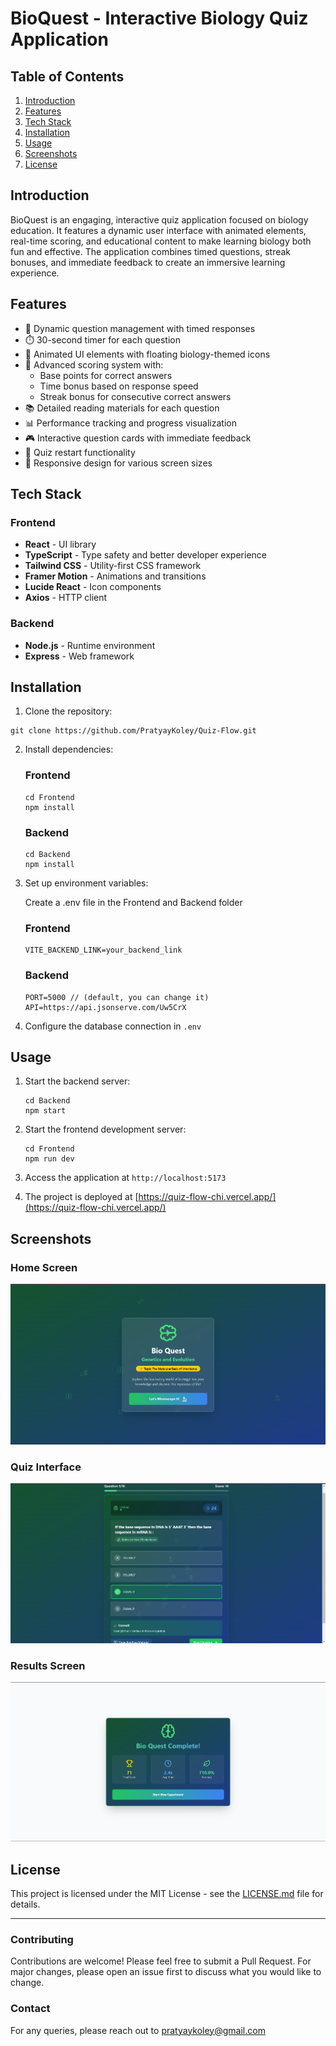 # BioQuest - Interactive Biology Quiz Application

## Table of Contents

1. [Introduction](#introduction)
2. [Features](#features)
3. [Tech Stack](#tech-stack)
4. [Installation](#installation)
5. [Usage](#usage)
6. [Screenshots](#screenshots)
7. [License](#license)

## Introduction

BioQuest is an engaging, interactive quiz application focused on biology education. It features a dynamic user interface with animated elements, real-time scoring, and educational content to make learning biology both fun and effective. The application combines timed questions, streak bonuses, and immediate feedback to create an immersive learning experience.

## Features

* 🎯 Dynamic question management with timed responses
* ⏱️ 30-second timer for each question
* 🎨 Animated UI elements with floating biology-themed icons
* 💯 Advanced scoring system with:
  * Base points for correct answers
  * Time bonus based on response speed
  * Streak bonus for consecutive correct answers
* 📚 Detailed reading materials for each question
* 📊 Performance tracking and progress visualization
* 🎮 Interactive question cards with immediate feedback
* 🔄 Quiz restart functionality
* 📱 Responsive design for various screen sizes

## Tech Stack

### Frontend

* **React** - UI library
* **TypeScript** - Type safety and better developer experience
* **Tailwind CSS** - Utility-first CSS framework
* **Framer Motion** - Animations and transitions
* **Lucide React** - Icon components
* **Axios** - HTTP client

### Backend

* **Node.js** - Runtime environment
* **Express** - Web framework

## Installation

1. Clone the repository:

```
git clone https://github.com/PratyayKoley/Quiz-Flow.git
```

2. Install dependencies:

   ### Frontend


   ```
   cd Frontend
   npm install
   ```

   ### Backend

   ```
   cd Backend
   npm install
   ```
3. Set up environment variables:

   Create a .env file in the Frontend and Backend folder

   ### Frontend


   ```
   VITE_BACKEND_LINK=your_backend_link
   ```

   ### Backend

   ```
   PORT=5000 // (default, you can change it)
   API=https://api.jsonserve.com/Uw5CrX
   ```
4. Configure the database connection in `.env`

## Usage

1. Start the backend server:

   ```
   cd Backend
   npm start
   ```
2. Start the frontend development server:

   ```
   cd Frontend
   npm run dev
   ```
3. Access the application at `http://localhost:5173`
4. The project is deployed at [https://quiz-flow-chi.vercel.app/](https://quiz-flow-chi.vercel.app/)

## Screenshots

### Home Screen

![HomePage](./assets/Home.png)

### Quiz Interface

![Quiz](./assets/Question.png)

### Results Screen

![Results](./assets/QuestionResults.png)

## License

This project is licensed under the MIT License - see the [LICENSE.md](LICENSE.md) file for details.

---

### Contributing

Contributions are welcome! Please feel free to submit a Pull Request. For major changes, please open an issue first to discuss what you would like to change.

### Contact

For any queries, please reach out to [pratyaykoley@gmail.com](mailto:pratyaykoley@gmail.com)
